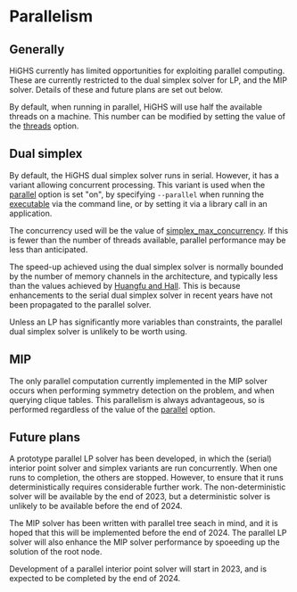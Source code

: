 # Parallelism

## Generally

HiGHS currently has limited opportunities for exploiting parallel
computing. These are currently restricted to the dual simplex solver
for LP, and the MIP solver. Details of these and future plans are set
out below.

By default, when running in parallel, HiGHS will use half the
available threads on a machine. This number can be modified by setting
the value of the
[threads](https://ergo-code.github.io/HiGHS/dev/options/definitions/#threads)
option.

## Dual simplex

By default, the HiGHS dual simplex solver runs in serial. However, it
has a variant allowing concurrent processing. This variant is used
when the
[parallel](https://ergo-code.github.io/HiGHS/dev/options/definitions/#parallel)
option is set "on", by specifying `--parallel` when running the
[executable](https://ergo-code.github.io/HiGHS/dev/executable/) via
the command line, or by setting it via a library call in an
application.

The concurrency used will be the value of
[simplex\_max\_concurrency](https://ergo-code.github.io/HiGHS/dev/options/definitions/#simplex_max_concurrency). If
this is fewer than the number of threads available, parallel
performance may be less than anticipated.

The speed-up achieved using the dual simplex solver is normally
bounded by the number of memory channels in the architecture, and
typically less than the values achieved by [Huangfu and
Hall](https://link.springer.com/article/10.1007/s12532-017-0130-5). This
is because enhancements to the serial dual simplex solver in recent
years have not been propagated to the parallel solver.

Unless an LP has significantly more variables than constraints, the
parallel dual simplex solver is unlikely to be worth using.

## MIP

The only parallel computation currently implemented in the MIP solver
occurs when performing symmetry detection on the problem, and when
querying clique tables. This parallelism is always advantageous, so is
performed regardless of the value of the
[parallel](https://ergo-code.github.io/HiGHS/dev/options/definitions/#parallel)
option.

## Future plans

A prototype parallel LP solver has been developed, in which the
(serial) interior point solver and simplex variants are run
concurrently. When one runs to completion, the others are
stopped. However, to ensure that it runs deterministically requires
considerable further work. The non-deterministic solver will be
available by the end of 2023, but a deterministic solver is unlikely
to be available before the end of 2024.

The MIP solver has been written with parallel tree seach in mind, and
it is hoped that this will be implemented before the end of 2024. The
parallel LP solver will also enhance the MIP solver performance by
spoeeding up the solution of the root node.

Development of a parallel interior point solver will start in 2023,
and is expected to be completed by the end of 2024.



